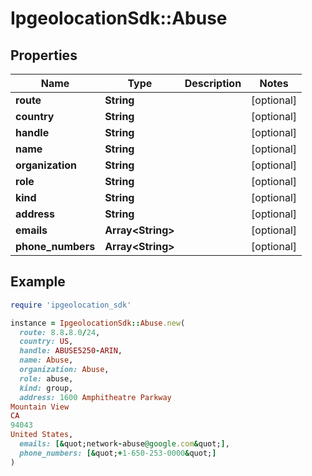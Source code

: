 # IpgeolocationSdk::Abuse

## Properties

| Name | Type | Description | Notes |
| ---- | ---- | ----------- | ----- |
| **route** | **String** |  | [optional] |
| **country** | **String** |  | [optional] |
| **handle** | **String** |  | [optional] |
| **name** | **String** |  | [optional] |
| **organization** | **String** |  | [optional] |
| **role** | **String** |  | [optional] |
| **kind** | **String** |  | [optional] |
| **address** | **String** |  | [optional] |
| **emails** | **Array&lt;String&gt;** |  | [optional] |
| **phone_numbers** | **Array&lt;String&gt;** |  | [optional] |

## Example

```ruby
require 'ipgeolocation_sdk'

instance = IpgeolocationSdk::Abuse.new(
  route: 8.8.8.0/24,
  country: US,
  handle: ABUSE5250-ARIN,
  name: Abuse,
  organization: Abuse,
  role: abuse,
  kind: group,
  address: 1600 Amphitheatre Parkway
Mountain View
CA
94043
United States,
  emails: [&quot;network-abuse@google.com&quot;],
  phone_numbers: [&quot;+1-650-253-0000&quot;]
)
```

